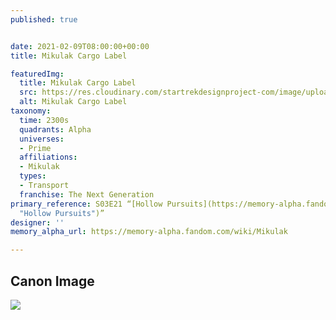 ```yaml
---
published: true


date: 2021-02-09T08:00:00+00:00
title: Mikulak Cargo Label

featuredImg:
  title: Mikulak Cargo Label
  src: https://res.cloudinary.com/startrekdesignproject-com/image/upload/v1612920144/MikulakCargoLabel.png
  alt: Mikulak Cargo Label
taxonomy:
  time: 2300s
  quadrants: Alpha
  universes:
  - Prime
  affiliations:
  - Mikulak
  types:
  - Transport
  franchise: The Next Generation
primary_reference: S03E21 “[Hollow Pursuits](https://memory-alpha.fandom.com/wiki/Hollow_Pursuits
  "Hollow Pursuits")”
designer: ''
memory_alpha_url: https://memory-alpha.fandom.com/wiki/Mikulak

---
```

## Canon Image

![](https://res.cloudinary.com/startrekdesignproject-com/image/upload/v1612920144/MikulakCargoLabel_TNG-HollowPursuits.jpg)